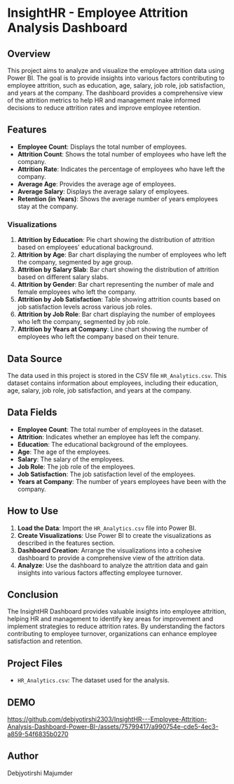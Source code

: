 # InsightHR - Employee Attrition Analysis Dashboard

## Overview

This project aims to analyze and visualize the employee attrition data using Power BI. The goal is to provide insights into various factors contributing to employee attrition, such as education, age, salary, job role, job satisfaction, and years at the company. The dashboard provides a comprehensive view of the attrition metrics to help HR and management make informed decisions to reduce attrition rates and improve employee retention.

## Features

- **Employee Count**: Displays the total number of employees.
- **Attrition Count**: Shows the total number of employees who have left the company.
- **Attrition Rate**: Indicates the percentage of employees who have left the company.
- **Average Age**: Provides the average age of employees.
- **Average Salary**: Displays the average salary of employees.
- **Retention (in Years)**: Shows the average number of years employees stay at the company.

### Visualizations

1. **Attrition by Education**: Pie chart showing the distribution of attrition based on employees' educational background.
2. **Attrition by Age**: Bar chart displaying the number of employees who left the company, segmented by age group.
3. **Attrition by Salary Slab**: Bar chart showing the distribution of attrition based on different salary slabs.
4. **Attrition by Gender**: Bar chart representing the number of male and female employees who left the company.
5. **Attrition by Job Satisfaction**: Table showing attrition counts based on job satisfaction levels across various job roles.
6. **Attrition by Job Role**: Bar chart displaying the number of employees who left the company, segmented by job role.
7. **Attrition by Years at Company**: Line chart showing the number of employees who left the company based on their tenure.

## Data Source

The data used in this project is stored in the CSV file `HR_Analytics.csv`. This dataset contains information about employees, including their education, age, salary, job role, job satisfaction, and years at the company.

## Data Fields

- **Employee Count**: The total number of employees in the dataset.
- **Attrition**: Indicates whether an employee has left the company.
- **Education**: The educational background of the employees.
- **Age**: The age of the employees.
- **Salary**: The salary of the employees.
- **Job Role**: The job role of the employees.
- **Job Satisfaction**: The job satisfaction level of the employees.
- **Years at Company**: The number of years employees have been with the company.

## How to Use

1. **Load the Data**: Import the `HR_Analytics.csv` file into Power BI.
2. **Create Visualizations**: Use Power BI to create the visualizations as described in the features section.
3. **Dashboard Creation**: Arrange the visualizations into a cohesive dashboard to provide a comprehensive view of the attrition data.
4. **Analyze**: Use the dashboard to analyze the attrition data and gain insights into various factors affecting employee turnover.

## Conclusion

The InsightHR Dashboard provides valuable insights into employee attrition, helping HR and management to identify key areas for improvement and implement strategies to reduce attrition rates. By understanding the factors contributing to employee turnover, organizations can enhance employee satisfaction and retention.

## Project Files

- `HR_Analytics.csv`: The dataset used for the analysis.

## DEMO

https://github.com/debjyotirshi2303/InsightHR---Employee-Attrition-Analysis-Dashboard-Power-BI-/assets/75799417/a990754e-cde5-4ec3-a859-54f6835b0270

## Author

Debjyotirshi Majumder

